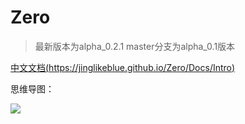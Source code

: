 # Zero

>最新版本为alpha_0.2.1
>master分支为alpha_0.1版本

[中文文档(https://jinglikeblue.github.io/Zero/Docs/Intro)](https://jinglikeblue.github.io/Zero/Docs/Intro)

思维导图：

![](https://upload-images.jianshu.io/upload_images/9825434-5b2cbadb82d86890.png?imageMogr2/auto-orient/strip%7CimageView2/2/w/1000/format/webp)
